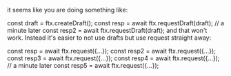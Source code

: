 it seems like you are doing something like:

const draft = ftx.createDraft();
const resp = await ftx.requestDraft(draft);
// a minute later
const resp2 = await ftx.requestDraft(draft);
and that won't work. Instead it's easier to not use drafts but use request straight away:

const resp = await ftx.request({...});
const resp2 = await ftx.request({...});
const resp3 = await ftx.request({...});
const resp4 = await ftx.request({...});
// a minute later
const resp5 = await ftx.request({...});
